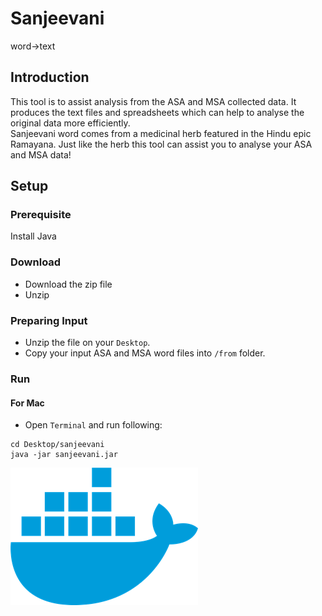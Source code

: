 # Sanjeevani
word->text

## Introduction
This tool is to assist analysis from the ASA and MSA collected data. It produces the text files and spreadsheets which can help to analyse the original data more efficiently.<br/>
Sanjeevani word comes from a medicinal herb featured in the Hindu epic Ramayana. Just like the herb this tool can assist you to analyse your ASA and MSA data!

## Setup
### Prerequisite
Install Java

### Download
- Download the zip file
- Unzip

### Preparing Input
- Unzip the file on your `Desktop`.
- Copy your input ASA and MSA word files into `/from` folder.

### Run
#### For Mac
- Open `Terminal` and run following:
```
cd Desktop/sanjeevani
java -jar sanjeevani.jar
```


![Docker](img/docker.png)
